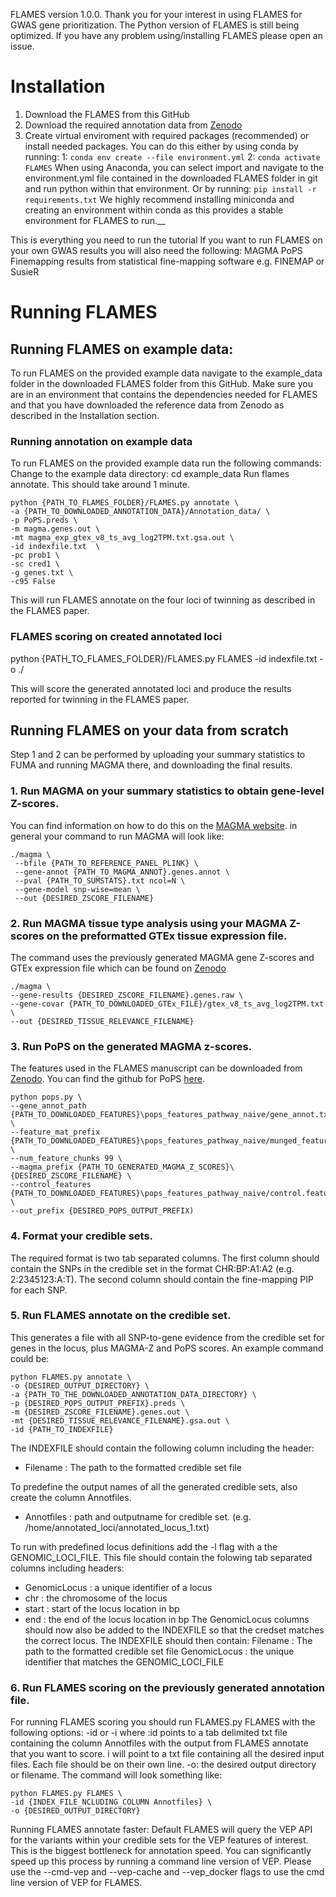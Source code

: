 FLAMES version 1.0.0.
Thank you for your interest in using FLAMES for GWAS gene prioritization.
The Python version of FLAMES is still being optimized. 
If you have any problem using/installing FLAMES please open an issue.

# Installation
1. Download the FLAMES from this GitHub
2. Download the required annotation data from [Zenodo](https://zenodo.org/records/10417198) 
3. Create virtual enviroment  with required packages (recommended) or install needed packages.
You can do this either by using conda by running:
       1: ```conda env create --file environment.yml```
       2: ```conda activate FLAMES``` 
      When using Anaconda, you can select import and navigate to the environment.yml file contained in the downloaded FLAMES folder in git and run python within that environment.
Or by running:
       ```pip install -r requirements.txt```
   We highly recommend installing miniconda and creating an environment within conda as this provides a stable environment for FLAMES to run.__
   

This is everything you need to run the tutorial
If you want to run FLAMES on your own GWAS results you will also need the following:
MAGMA
PoPS
Finemapping results from statistical fine-mapping software e.g. FINEMAP or SusieR

# Running FLAMES
## Running FLAMES on example data:
To run FLAMES on the provided example data navigate to the example_data folder in the downloaded FLAMES folder from this GitHub.
Make sure you are in an environment that contains the dependencies needed for FLAMES and that you have downloaded the reference data from Zenodo as described in the Installation section.

### Running annotation on example data
To run FLAMES on the provided example data run the following commands:
Change to the example data directory:
cd example_data
Run flames annotate. This should take around 1 minute.
```
python {PATH_TO_FLAMES_FOLDER}/FLAMES.py annotate \
-a {PATH_TO_DOWNLOADED_ANNOTATION_DATA}/Annotation_data/ \
-p PoPS.preds \
-m magma.genes.out \
-mt magma_exp_gtex_v8_ts_avg_log2TPM.txt.gsa.out \
-id indexfile.txt  \
-pc prob1 \
-sc cred1 \
-g genes.txt \
-c95 False
```

This will run FLAMES annotate on the four loci of twinning as described in the FLAMES paper.

### FLAMES scoring on created annotated loci
python {PATH_TO_FLAMES_FOLDER}/FLAMES.py FLAMES -id indexfile.txt -o ./

This will score the generated annotated loci and produce the results reported for twinning in the FLAMES paper.

## Running FLAMES on your data from scratch
Step 1 and 2 can be performed by uploading your summary statistics to FUMA and running MAGMA there, and downloading the final results.
### 1. Run MAGMA on your summary statistics to obtain gene-level Z-scores. 
You can find information on how to do this on the [MAGMA website](https://ctg.cncr.nl/software/magma).
in general your command to run MAGMA will look like:
```
./magma \
 --bfile {PATH_TO_REFERENCE_PANEL_PLINK} \
 --gene-annot {PATH_TO_MAGMA_ANNOT}.genes.annot \
 --pval {PATH_TO_SUMSTATS}.txt ncol=N \
 --gene-model snp-wise=mean \
 --out {DESIRED_ZSCORE_FILENAME}
```
   
### 2. Run MAGMA tissue type analysis using your MAGMA Z-scores on the preformatted GTEx tissue expression file. 
The command uses the previously generated MAGMA gene Z-scores and GTEx expression file which can be found on [Zenodo](https://zenodo.org/records/10409723)
```
./magma \
--gene-results {DESIRED_ZSCORE_FILENAME}.genes.raw \
--gene-covar {PATH_TO_DOWNLOADED_GTEx_FILE}/gtex_v8_ts_avg_log2TPM.txt \
--out {DESIRED_TISSUE_RELEVANCE_FILENAME}
```

### 3. Run PoPS on the generated MAGMA z-scores. 
The features used in the FLAMES manuscript can be downloaded from [Zenodo](https://zenodo.org/records/10409723). You can find the github for PoPS [here](https://github.com/FinucaneLab/pops).
```
python pops.py \
--gene_annot_path {PATH_TO_DOWNLOADED_FEATURES}\pops_features_pathway_naive/gene_annot.txt \
--feature_mat_prefix {PATH_TO_DOWNLOADED_FEATURES}\pops_features_pathway_naive/munged_features/pops_features \
--num_feature_chunks 99 \
--magma_prefix {PATH_TO_GENERATED_MAGMA_Z_SCORES}\{DESIRED_ZSCORE_FILENAME} \
--control_features {PATH_TO_DOWNLOADED_FEATURES}\pops_features_pathway_naive/control.features \
--out_prefix {DESIRED_POPS_OUTPUT_PREFIX)
```
   
### 4. Format your credible sets. 
The required format is two tab separated columns. 
The first column should contain the SNPs in the credible set in the format CHR:BP:A1:A2 (e.g. 2:2345123:A:T).
The second column should contain the fine-mapping PIP for each SNP.

### 5. Run FLAMES annotate on the credible set. 
This generates a file with all SNP-to-gene evidence from the credible set for genes in the locus, plus MAGMA-Z and PoPS scores. An example command could be:
```
python FLAMES.py annotate \
-o {DESIRED_OUTPUT_DIRECTORY} \
-a {PATH_TO_THE_DOWNLOADED_ANNOTATION_DATA_DIRECTORY} \
-p {DESIRED_POPS_OUTPUT_PREFIX}.preds \
-m {DESIRED_ZSCORE_FILENAME}.genes.out \
-mt {DESIRED_TISSUE_RELEVANCE_FILENAME}.gsa.out \
-id {PATH_TO_INDEXFILE} 
```

The INDEXFILE should contain the following column including the header:
- Filename : The path to the formatted credible set file

To predefine the output names of all the generated credible sets, also create the column Annotfiles.
- Annotfiles : path and outputname for credible set. (e.g. /home/annotated_loci/annotated_locus_1.txt)

To run with predefined locus definitions add the -l flag with a the GENOMIC_LOCI_FILE. This file should contain the folowing tab separated columns including headers:
- GenomicLocus : a unique identifier of a locus
- chr : the chromosome of the locus
- start : start of the locus location in bp
- end : the end of the locus location in bp
The GenomicLocus columns should now also be added to the INDEXFILE so that the credset matches the correct locus.
   The INDEXFILE should then contain:
   Filename : The path to the formatted credible set file
   GenomicLocus : the unique identifier that matches the GENOMIC_LOCI_FILE
   
### 6. Run FLAMES scoring on the previously generated annotation file. 
For running FLAMES scoring you should run FLAMES.py FLAMES with the following options:
-id or -i where :id points to a tab delimited txt file containing the column Annotfiles with the output from FLAMES annotate that you want to score. i will point to a txt file containing all the desired input files. Each file should be on their own line.
-o: the desired output directory or filename.
The command will look something like:
```
python FLAMES.py FLAMES \
-id {INDEX_FILE_NCLUDING_COLUMN Annotfiles} \
-o {DESIRED_OUTPUT_DIRECTORY}
```


Running FLAMES annotate faster:
Default FLAMES will query the VEP API for the variants within your credible sets for the VEP features of interest.
This is the biggest bottleneck for annotation speed. You can significantly speed up this process by running a command line version of VEP.
Please use the --cmd-vep and --vep-cache and --vep_docker flags to use the cmd line version of VEP for FLAMES.



